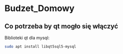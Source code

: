 # Budzet_Domowy
## Co potrzeba by qt mogło się włączyć
Biblioteki qt dla mysql:
```bash
sudo apt install libqt5sql5-mysql
```